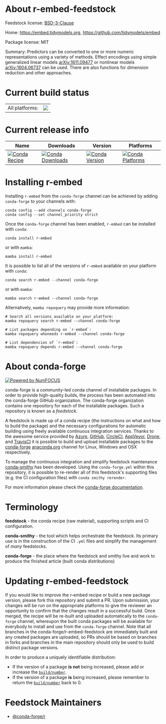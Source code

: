 About r-embed-feedstock
=======================

Feedstock license: [BSD-3-Clause](https://github.com/conda-forge/r-embed-feedstock/blob/main/LICENSE.txt)

Home: https://embed.tidymodels.org, https://github.com/tidymodels/embed

Package license: MIT

Summary: Predictors can be converted to one or more numeric representations using a variety of methods. Effect encodings using simple generalized linear models <arXiv:1611.09477> or nonlinear models <arXiv:1604.06737> can be used.  There are also functions for dimension reduction and other approaches.

Current build status
====================


<table><tr><td>All platforms:</td>
    <td>
      <a href="https://dev.azure.com/conda-forge/feedstock-builds/_build/latest?definitionId=16404&branchName=main">
        <img src="https://dev.azure.com/conda-forge/feedstock-builds/_apis/build/status/r-embed-feedstock?branchName=main">
      </a>
    </td>
  </tr>
</table>

Current release info
====================

| Name | Downloads | Version | Platforms |
| --- | --- | --- | --- |
| [![Conda Recipe](https://img.shields.io/badge/recipe-r--embed-green.svg)](https://anaconda.org/conda-forge/r-embed) | [![Conda Downloads](https://img.shields.io/conda/dn/conda-forge/r-embed.svg)](https://anaconda.org/conda-forge/r-embed) | [![Conda Version](https://img.shields.io/conda/vn/conda-forge/r-embed.svg)](https://anaconda.org/conda-forge/r-embed) | [![Conda Platforms](https://img.shields.io/conda/pn/conda-forge/r-embed.svg)](https://anaconda.org/conda-forge/r-embed) |

Installing r-embed
==================

Installing `r-embed` from the `conda-forge` channel can be achieved by adding `conda-forge` to your channels with:

```
conda config --add channels conda-forge
conda config --set channel_priority strict
```

Once the `conda-forge` channel has been enabled, `r-embed` can be installed with `conda`:

```
conda install r-embed
```

or with `mamba`:

```
mamba install r-embed
```

It is possible to list all of the versions of `r-embed` available on your platform with `conda`:

```
conda search r-embed --channel conda-forge
```

or with `mamba`:

```
mamba search r-embed --channel conda-forge
```

Alternatively, `mamba repoquery` may provide more information:

```
# Search all versions available on your platform:
mamba repoquery search r-embed --channel conda-forge

# List packages depending on `r-embed`:
mamba repoquery whoneeds r-embed --channel conda-forge

# List dependencies of `r-embed`:
mamba repoquery depends r-embed --channel conda-forge
```


About conda-forge
=================

[![Powered by
NumFOCUS](https://img.shields.io/badge/powered%20by-NumFOCUS-orange.svg?style=flat&colorA=E1523D&colorB=007D8A)](https://numfocus.org)

conda-forge is a community-led conda channel of installable packages.
In order to provide high-quality builds, the process has been automated into the
conda-forge GitHub organization. The conda-forge organization contains one repository
for each of the installable packages. Such a repository is known as a *feedstock*.

A feedstock is made up of a conda recipe (the instructions on what and how to build
the package) and the necessary configurations for automatic building using freely
available continuous integration services. Thanks to the awesome service provided by
[Azure](https://azure.microsoft.com/en-us/services/devops/), [GitHub](https://github.com/),
[CircleCI](https://circleci.com/), [AppVeyor](https://www.appveyor.com/),
[Drone](https://cloud.drone.io/welcome), and [TravisCI](https://travis-ci.com/)
it is possible to build and upload installable packages to the
[conda-forge](https://anaconda.org/conda-forge) [anaconda.org](https://anaconda.org/)
channel for Linux, Windows and OSX respectively.

To manage the continuous integration and simplify feedstock maintenance
[conda-smithy](https://github.com/conda-forge/conda-smithy) has been developed.
Using the ``conda-forge.yml`` within this repository, it is possible to re-render all of
this feedstock's supporting files (e.g. the CI configuration files) with ``conda smithy rerender``.

For more information please check the [conda-forge documentation](https://conda-forge.org/docs/).

Terminology
===========

**feedstock** - the conda recipe (raw material), supporting scripts and CI configuration.

**conda-smithy** - the tool which helps orchestrate the feedstock.
                   Its primary use is in the construction of the CI ``.yml`` files
                   and simplify the management of *many* feedstocks.

**conda-forge** - the place where the feedstock and smithy live and work to
                  produce the finished article (built conda distributions)


Updating r-embed-feedstock
==========================

If you would like to improve the r-embed recipe or build a new
package version, please fork this repository and submit a PR. Upon submission,
your changes will be run on the appropriate platforms to give the reviewer an
opportunity to confirm that the changes result in a successful build. Once
merged, the recipe will be re-built and uploaded automatically to the
`conda-forge` channel, whereupon the built conda packages will be available for
everybody to install and use from the `conda-forge` channel.
Note that all branches in the conda-forge/r-embed-feedstock are
immediately built and any created packages are uploaded, so PRs should be based
on branches in forks and branches in the main repository should only be used to
build distinct package versions.

In order to produce a uniquely identifiable distribution:
 * If the version of a package **is not** being increased, please add or increase
   the [``build/number``](https://docs.conda.io/projects/conda-build/en/latest/resources/define-metadata.html#build-number-and-string).
 * If the version of a package **is** being increased, please remember to return
   the [``build/number``](https://docs.conda.io/projects/conda-build/en/latest/resources/define-metadata.html#build-number-and-string)
   back to 0.

Feedstock Maintainers
=====================

* [@conda-forge/r](https://github.com/conda-forge/r/)

